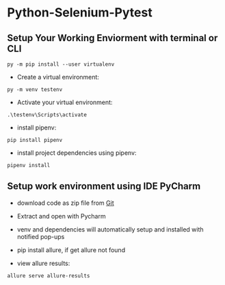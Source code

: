 # Python-Selenium-Pytest
## Setup Your Working Enviorment with terminal or CLI

```
py -m pip install --user virtualenv
```
* Create a virtual environment: 
```
py -m venv testenv
```
* Activate your virtual environment:
```
.\testenv\Scripts\activate
```
* install pipenv:
```
pip install pipenv
```
* install project dependencies using pipenv: 
```
pipenv install
```
## Setup work environment using IDE PyCharm
* download code as zip file from [Git](https://github.com/cvenkatreddy/Python-Selenium-Pytest/)
* Extract and open with Pycharm
* venv and dependencies will automatically setup and installed with notified pop-ups
* pip install allure, if get allure not found



* view allure results: 
```
allure serve allure-results
```
